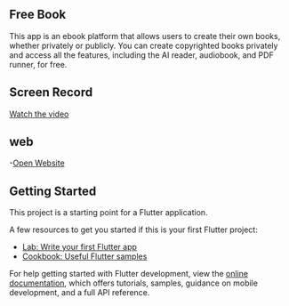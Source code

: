 ## Free Book

This app is an ebook platform that allows users to create their own books, whether privately or publicly. You can create copyrighted books privately and access all the features, including the AI reader, audiobook, and PDF runner, for free.

## Screen Record

[Watch the video](https://youtu.be/AmF8aM1AKnk)

## web

-[Open Website](https://ebook-e2135.firebaseapp.com/)

## Getting Started

This project is a starting point for a Flutter application.

A few resources to get you started if this is your first Flutter project:

- [Lab: Write your first Flutter app](https://docs.flutter.dev/get-started/codelab)
- [Cookbook: Useful Flutter samples](https://docs.flutter.dev/cookbook)

For help getting started with Flutter development, view the
[online documentation](https://docs.flutter.dev/), which offers tutorials,
samples, guidance on mobile development, and a full API reference.
